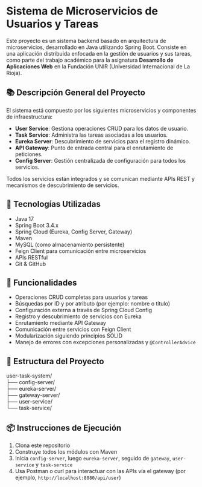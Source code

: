 # Sistema de Microservicios de Usuarios y Tareas

Este proyecto es un sistema backend basado en arquitectura de microservicios, desarrollado en Java utilizando Spring Boot. Consiste en una aplicación distribuida enfocada en la gestión de usuarios y sus tareas, como parte del trabajo académico para la asignatura **Desarrollo de Aplicaciones Web** en la Fundación UNIR (Universidad Internacional de La Rioja).

## 📚 Descripción General del Proyecto

El sistema está compuesto por los siguientes microservicios y componentes de infraestructura:

- **User Service**: Gestiona operaciones CRUD para los datos de usuario.
- **Task Service**: Administra las tareas asociadas a los usuarios.
- **Eureka Server**: Descubrimiento de servicios para el registro dinámico.
- **API Gateway**: Punto de entrada central para el enrutamiento de peticiones.
- **Config Server**: Gestión centralizada de configuración para todos los servicios.

Todos los servicios están integrados y se comunican mediante APIs REST y mecanismos de descubrimiento de servicios.

## 🔧 Tecnologías Utilizadas

- Java 17  
- Spring Boot 3.4.x  
- Spring Cloud (Eureka, Config Server, Gateway)  
- Maven  
- MySQL (como almacenamiento persistente)  
- Feign Client para comunicación entre microservicios  
- APIs RESTful  
- Git & GitHub  

## 🚀 Funcionalidades

- Operaciones CRUD completas para usuarios y tareas  
- Búsquedas por ID y por atributo (por ejemplo: nombre o título)  
- Configuración externa a través de Spring Cloud Config  
- Registro y descubrimiento de servicios con Eureka  
- Enrutamiento mediante API Gateway  
- Comunicación entre servicios con Feign Client  
- Modularización siguiendo principios SOLID  
- Manejo de errores con excepciones personalizadas y `@ControllerAdvice`

## 📁 Estructura del Proyecto

user-task-system/ </br>
├── config-server/</br>
├── eureka-server/</br>
├── gateway-server/</br>
├── user-service/</br>
└── task-service/</br>


## 📦 Instrucciones de Ejecución

1. Clona este repositorio  
2. Construye todos los módulos con Maven  
3. Inicia `config-server`, luego `eureka-server`, seguido de `gateway`, `user-service` y `task-service`  
4. Usa Postman o curl para interactuar con las APIs vía el gateway (por ejemplo, `http://localhost:8080/api/user`)
